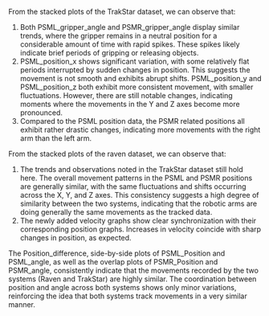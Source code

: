 From the stacked plots of the TrakStar dataset, we can observe that:
1. Both PSML_gripper_angle and PSMR_gripper_angle display similar trends, where the gripper remains in a neutral position for a considerable amount of time with rapid spikes. These spikes likely indicate brief periods of gripping or releasing objects.
2. PSML_position_x shows significant variation, with some relatively flat periods interrupted by sudden changes in position. This suggests the movement is not smooth and exhibits abrupt shifts.
    PSML_position_y and PSML_position_z both exhibit more consistent movement, with smaller fluctuations. However, there are still notable changes, indicating moments where the movements in the Y and Z axes become more pronounced. 
3. Compared to the PSML position data, the PSMR related positions all exhibit rather drastic changes, indicating more movements with the right arm than the left arm.

From the stacked plots of the raven dataset, we can observe that:
1. The trends and observations noted in the TrakStar dataset still hold here. The overall movement patterns in the PSML and PSMR positions are generally similar, with the same fluctuations and shifts occurring across the X, Y, and Z axes.
This consistency suggests a high degree of similarity between the two systems, indicating that the robotic arms are doing generally the same movements as the tracked data.
2. The newly added velocity graphs show clear synchronization with their corresponding position graphs. Increases in velocity coincide with sharp changes in position, as expected.

The Position_difference, side-by-side plots of PSML_Position and PSML_angle, as well as the overlap plots of PSMR_Position and PSMR_angle, consistently indicate that the movements recorded by the two systems (Raven and TrakStar) are highly similar. The coordination between position and angle across both systems shows only minor variations, reinforcing the idea that both systems track movements in a very similar manner.
